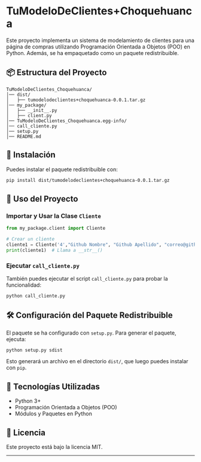# TuModeloDeClientes+Choquehuanca

Este proyecto implementa un sistema de modelamiento de clientes para una página de compras utilizando Programación Orientada a Objetos (POO) en Python. Además, se ha empaquetado como un paquete redistribuible.

## 📦 Estructura del Proyecto

```
TuModeloDeClientes_Choquehuanca/
│── dist/
│   ├── tumodelodeclientes+choquehuanca-0.0.1.tar.gz
│── my_package/
│   ├── __init__.py
│   ├── client.py
│── TuModeloDeClientes_Choquehuanca.egg-info/
│── call_cliente.py
│── setup.py
│── README.md
```

## 🚀 Instalación

Puedes instalar el paquete redistribuible con:

```bash
pip install dist/tumodelodeclientes+choquehuanca-0.0.1.tar.gz
```

## 📜 Uso del Proyecto

### Importar y Usar la Clase `Cliente`

```python
from my_package.client import Cliente

# Crear un cliente
cliente1 = Cliente('4',"Github Nombre", "Github Apellido", "correo@github.com")
print(cliente1)  # Llama a __str__()
```

### Ejecutar `call_cliente.py`
También puedes ejecutar el script `call_cliente.py` para probar la funcionalidad:

```bash
python call_cliente.py
```

## 🛠 Configuración del Paquete Redistribuible

El paquete se ha configurado con `setup.py`. Para generar el paquete, ejecuta:

```bash
python setup.py sdist
```

Esto generará un archivo en el directorio `dist/`, que luego puedes instalar con `pip`.

## 📌 Tecnologías Utilizadas
- Python 3+
- Programación Orientada a Objetos (POO)
- Módulos y Paquetes en Python

## 📄 Licencia
Este proyecto está bajo la licencia MIT.

---

